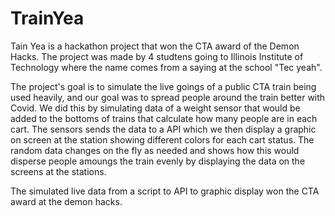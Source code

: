 # TrainYea

Tain Yea is a hackathon project that won the CTA award of the Demon Hacks. The project was made by 4 studtens going to Illinois Institute of Technology where the name comes from a saying at the school "Tec yeah". 

The project's goal is to simulate the live goings of a public CTA train being used heavily, and our goal was to spread people around the train better with Covid. We did this by simulating data of a weight sensor that would be added to the bottoms of trains that calculate how many people are in each cart. The sensors sends the data to a API which we then display a graphic on screen at the station showing different colors for each cart status. The random data changes on the fly as needed and shows how this would disperse people amoungs the train evenly by displaying the data on the screens at the stations. 

The simulated live data from a script to API to graphic display won the CTA award at the demon hacks. 
